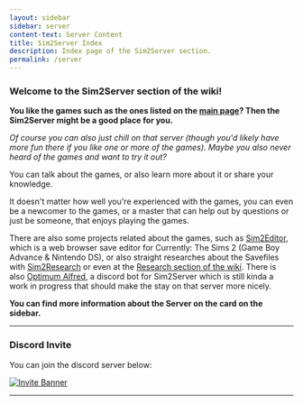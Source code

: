 ```yaml
---
layout: sidebar
sidebar: server
content-text: Server Content
title: Sim2Server Index
description: Index page of the Sim2Server section.
permalink: /server
---
```


### Welcome to the Sim2Server section of the wiki!
**You like the games such as the ones listed on the [main page](https://sim2team.github.io)? Then the Sim2Server might be a good place for you.**

*Of course you can also just chill on that server (though you'd likely have more fun there if you like one or more of the games). Maybe you also never heard of the games and want to try it out?*

You can talk about the games, or also learn more about it or share your knowledge.

It doesn't matter how well you're experienced with the games, you can even be a newcomer to the games, or a master that can help out by questions or just be someone, that enjoys playing the games.


There are also some projects related about the games, such as [Sim2Editor](https://sim2team.github.io/sim2editor/), which is a web browser save editor for Currently: The Sims 2 (Game Boy Advance & Nintendo DS), or also straight researches about the Savefiles with [Sim2Research](https://github.com/Sim2Team/Sim2Research) or even at the [Research section of the wiki](https://sim2team.github.io/wiki/research). There is also [Optimum Alfred](https://github.com/Sim2Team/Optimum-Alfred-Bot), a discord bot for Sim2Server which is still kinda a work in progress that should make the stay on that server more nicely.

**You can find more information about the Server on the card on the sidebar.**
<hr>


### Discord Invite
You can join the discord server below:

[<img src="https://discordapp.com/api/guilds/866557067828789278/widget.png?style=banner2" alt="Invite Banner">](https://sim2team.github.io/discord)
<hr>